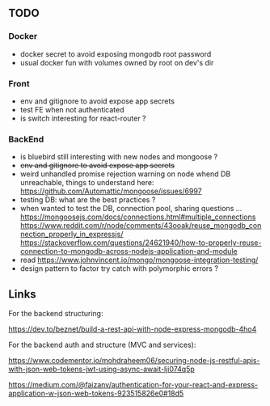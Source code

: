 
## TODO

### Docker

- docker secret to avoid exposing mongodb root password
- usual docker fun with volumes owned by root on dev's dir

### Front 

- env and gitignore to avoid expose app secrets
- test FE when not authenticated
- is switch interesting for react-router ?

### BackEnd

- is bluebird still interesting with new nodes and mongoose ?
- ~~env and gitignore to avoid expose app secrets~~
- weird unhandled promise rejection warning on node whend DB unreachable, things to understand here: 
https://github.com/Automattic/mongoose/issues/6997
- testing DB: what are the best practices ?
- when wanted to test the DB, connection pool, sharing questions ...
https://mongoosejs.com/docs/connections.html#multiple_connections
https://www.reddit.com/r/node/comments/43ooak/reuse_mongodb_connection_properly_in_expressjs/
https://stackoverflow.com/questions/24621940/how-to-properly-reuse-connection-to-mongodb-across-nodejs-application-and-module
- read 
https://www.johnvincent.io/mongo/mongoose-integration-testing/
- design pattern to factor try catch with polymorphic errors ?

## Links

For the backend structuring:

https://dev.to/beznet/build-a-rest-api-with-node-express-mongodb-4ho4

For the backend auth and structure (MVC and services):

https://www.codementor.io/mohdraheem06/securing-node-js-restful-apis-with-json-web-tokens-jwt-using-async-await-lji074q5p

https://medium.com/@faizanv/authentication-for-your-react-and-express-application-w-json-web-tokens-923515826e0#18d5


